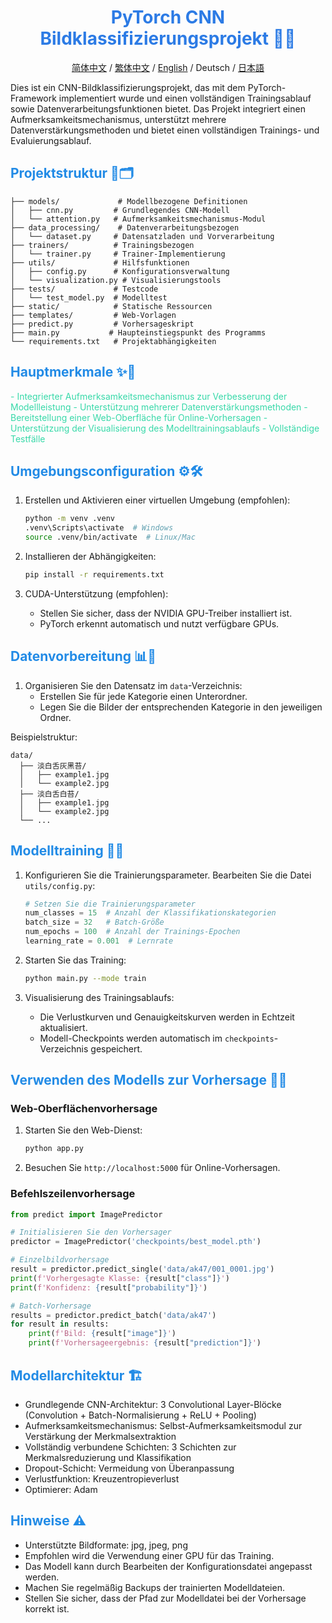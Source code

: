 <div align="center">

# <span style="color: #2c7be5;">PyTorch CNN Bildklassifizierungsprojekt 🚀🧠</span>

[简体中文](README_CN.md) / [繁体中文](README_TC.md) / [English](README.md) / Deutsch / [日本語](README_JP.md)

</div>

Dies ist ein CNN-Bildklassifizierungsprojekt, das mit dem PyTorch-Framework implementiert wurde und einen vollständigen Trainingsablauf sowie Datenverarbeitungsfunktionen bietet. Das Projekt integriert einen Aufmerksamkeitsmechanismus, unterstützt mehrere Datenverstärkungsmethoden und bietet einen vollständigen Trainings- und Evaluierungsablauf.

## <span style="color: #228be6;">Projektstruktur 📁🗂️</span>

```
├── models/             # Modellbezogene Definitionen
│   ├── cnn.py         # Grundlegendes CNN-Modell
│   └── attention.py   # Aufmerksamkeitsmechanismus-Modul
├── data_processing/    # Datenverarbeitungsbezogen
│   └── dataset.py     # Datensatzladen und Vorverarbeitung
├── trainers/          # Trainingsbezogen
│   └── trainer.py     # Trainer-Implementierung
├── utils/             # Hilfsfunktionen
│   ├── config.py      # Konfigurationsverwaltung
│   └── visualization.py # Visualisierungstools
├── tests/             # Testcode
│   └── test_model.py  # Modelltest
├── static/            # Statische Ressourcen
├── templates/         # Web-Vorlagen
├── predict.py         # Vorhersageskript
├── main.py           # Haupteinstiegspunkt des Programms
└── requirements.txt   # Projektabhängigkeiten
```

## <span style="color: #228be6;">Hauptmerkmale ✨🌟</span>

<span style="color: #38d9a9;">- Integrierter Aufmerksamkeitsmechanismus zur Verbesserung der Modellleistung</span>
<span style="color: #38d9a9;">- Unterstützung mehrerer Datenverstärkungsmethoden</span>
<span style="color: #38d9a9;">- Bereitstellung einer Web-Oberfläche für Online-Vorhersagen</span>
<span style="color: #38d9a9;">- Unterstützung der Visualisierung des Modelltrainingsablaufs</span>
<span style="color: #38d9a9;">- Vollständige Testfälle</span>

## <span style="color: #228be6;">Umgebungsconfiguration ⚙️🛠️</span>

1. Erstellen und Aktivieren einer virtuellen Umgebung (empfohlen):
   ```bash
   python -m venv .venv
   .venv\Scripts\activate  # Windows
   source .venv/bin/activate  # Linux/Mac
   ```

2. Installieren der Abhängigkeiten:
   ```bash
   pip install -r requirements.txt
   ```

3. CUDA-Unterstützung (empfohlen):
   - Stellen Sie sicher, dass der NVIDIA GPU-Treiber installiert ist.
   - PyTorch erkennt automatisch und nutzt verfügbare GPUs.

## <span style="color: #228be6;">Datenvorbereitung 📊📂</span>

1. Organisieren Sie den Datensatz im `data`-Verzeichnis:
   - Erstellen Sie für jede Kategorie einen Unterordner.
   - Legen Sie die Bilder der entsprechenden Kategorie in den jeweiligen Ordner.

Beispielstruktur:
```
data/
  ├── 淡白舌灰黑苔/
  │   ├── example1.jpg
  │   └── example2.jpg
  ├── 淡白舌白苔/
  │   ├── example1.jpg
  │   └── example2.jpg
  └── ...
```

## <span style="color: #228be6;">Modelltraining 🧠💪</span>

1. Konfigurieren Sie die Trainierungsparameter.
   Bearbeiten Sie die Datei `utils/config.py`:
   ```python
   # Setzen Sie die Trainierungsparameter
   num_classes = 15  # Anzahl der Klassifikationskategorien
   batch_size = 32   # Batch-Größe
   num_epochs = 100  # Anzahl der Trainings-Epochen
   learning_rate = 0.001  # Lernrate
   ```

2. Starten Sie das Training:
   ```bash
   python main.py --mode train
   ```

3. Visualisierung des Trainingsablaufs:
   - Die Verlustkurven und Genauigkeitskurven werden in Echtzeit aktualisiert.
   - Modell-Checkpoints werden automatisch im `checkpoints`-Verzeichnis gespeichert.

## <span style="color: #228be6;">Verwenden des Modells zur Vorhersage 🎯✅</span>

### Web-Oberflächenvorhersage

1. Starten Sie den Web-Dienst:
   ```bash
   python app.py
   ```

2. Besuchen Sie `http://localhost:5000` für Online-Vorhersagen.

### Befehlszeilenvorhersage

```python
from predict import ImagePredictor

# Initialisieren Sie den Vorhersager
predictor = ImagePredictor('checkpoints/best_model.pth')

# Einzelbildvorhersage
result = predictor.predict_single('data/ak47/001_0001.jpg')
print(f'Vorhergesagte Klasse: {result["class"]}')
print(f'Konfidenz: {result["probability"]}')

# Batch-Vorhersage
results = predictor.predict_batch('data/ak47')
for result in results:
    print(f'Bild: {result["image"]}')
    print(f'Vorhersageergebnis: {result["prediction"]}')
```

## <span style="color: #228be6;">Modellarchitektur 🏗️</span>

- Grundlegende CNN-Architektur: 3 Convolutional Layer-Blöcke (Convolution + Batch-Normalisierung + ReLU + Pooling)
- Aufmerksamkeitsmechanismus: Selbst-Aufmerksamkeitsmodul zur Verstärkung der Merkmalsextraktion
- Vollständig verbundene Schichten: 3 Schichten zur Merkmalsreduzierung und Klassifikation
- Dropout-Schicht: Vermeidung von Überanpassung
- Verlustfunktion: Kreuzentropieverlust
- Optimierer: Adam

## <span style="color: #228be6;">Hinweise ⚠️</span>

- Unterstützte Bildformate: jpg, jpeg, png
- Empfohlen wird die Verwendung einer GPU für das Training.
- Das Modell kann durch Bearbeiten der Konfigurationsdatei angepasst werden.
- Machen Sie regelmäßig Backups der trainierten Modelldateien.
- Stellen Sie sicher, dass der Pfad zur Modelldatei bei der Vorhersage korrekt ist.